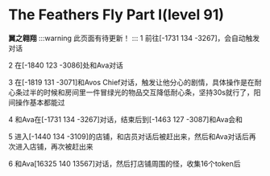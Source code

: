 # The Feathers Fly Part I(level 91)
**翼之翱翔**
:::warning 
此页面有待更新！
:::
1 前往[-1731 134 -3267]，会自动触发对话

2 在[-1840 123 -3086]处和Ava对话

3 在[-1819 131 -3071]和Avos Chief对话，触发让他分心的剧情，具体操作是在耐心条过半的时候和房间里一件冒绿光的物品交互降低耐心条，坚持30s就行了，阳间操作基本都能过

4 和Ava在[-1731 134 -3267]对话，结束后到[-1463 127 -3087]和Ava会和

5 进入[-1440 134 -3109]的店铺，和店员对话后被赶出来，然后和Ava对话后再次进入店铺，再次被赶出来

6 和Ava[16325 140 13567]对话，然后打店铺周围的怪，收集16个token后
